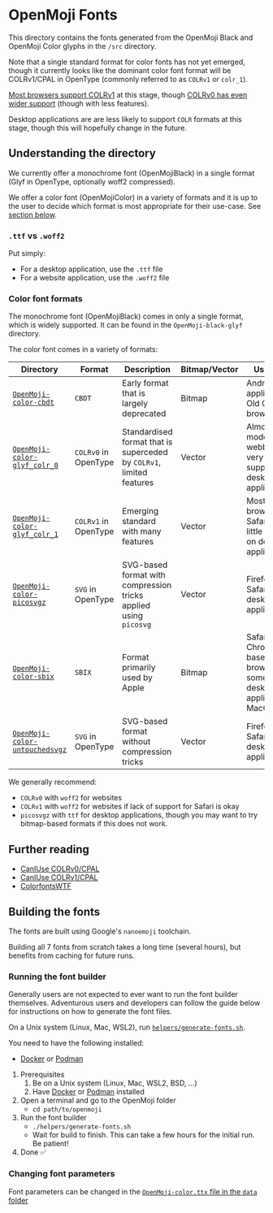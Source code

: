 # OpenMoji Fonts

This directory contains the fonts generated from the OpenMoji Black and OpenMoji Color glyphs in the `/src` directory.

Note that a single standard format for color fonts has not yet emerged, though it currently looks like the dominant color font format will be COLRv1/CPAL in OpenType (commonly referred to as `COLRv1` or `colr_1`).

[Most browsers support COLRv1](https://caniuse.com/colr-v1) at this stage, though [COLRv0 has even wider support](https://caniuse.com/colr) (though with less features).

Desktop applications are are less likely to support `COLR` formats at this stage, though this will hopefully change in the future.

## Understanding the directory

We currently offer a monochrome font (OpenMojiBlack) in a single format (Glyf in OpenType, optionally woff2 compressed).

We offer a color font (OpenMojiColor) in a variety of formats and it is up to the user to decide which format is most appropriate for their use-case. See [section below](#color-font-formats).

### `.ttf` vs `.woff2`

Put simply:
- For a desktop application, use the `.ttf` file
- For a website application, use the `.woff2` file

### Color font formats

The monochrome font (OpenMojiBlack) comes in only a single format, which is widely supported. It can be found in the `OpenMoji-black-glyf` directory.

The color font comes in a variety of formats:

| Directory                                    | Format | Description                             | Bitmap/Vector | Use-case                                  |
| -------------------------------------------- | ------ | --------------------------------------- | ------------- | ----------------------------------------- |
| [`OpenMoji-color-cbdt`](OpenMoji-color-cbdt) | `CBDT` | Early format that is largely deprecated | Bitmap        | Android applications, Old Chrome browsers |
| [`OpenMoji-color-glyf_colr_0`](OpenMoji-color-glyf_colr_0) | `COLRv0` in OpenType | Standardised format that is superceded by `COLRv1`, limited features | Vector        | Almost all modern webbrowsers, very little support on desktop applications |
| [`OpenMoji-color-glyf_colr_1`](OpenMoji-color-glyf_colr_1) | `COLRv1` in OpenType | Emerging standard with many features | Vector        | Most modern browsers (not Safari), very little support on desktop applications |
| [`OpenMoji-color-picosvgz`](OpenMoji-color-picosvgz) | `SVG` in OpenType | SVG-based format with compression tricks applied using `picosvg` | Vector        | Firefox and Safari, some desktop applications |
| [`OpenMoji-color-sbix`](OpenMoji-color-sbix) | `SBIX` | Format primarily used by Apple | Bitmap        | Safari, Chrome-based browsers, some desktop applications, MacOS, iOS |
| [`OpenMoji-color-untouchedsvgz`](OpenMoji-color-untouchedsvgz) | `SVG` in OpenType | SVG-based format without compression tricks | Vector        | Firefox and Safari, some desktop applications |

We generally recommend:
- `COLRv0` with `woff2` for websites
- `COLRv1` with `woff2` for websites if lack of support for Safari is okay
- `picosvgz` with `ttf` for desktop applications, though you may want to try bitmap-based formats if this does not work.

## Further reading

- [CanIUse COLRv0/CPAL](https://caniuse.com/colr)
- [CanIUse COLRv1/CPAL](https://caniuse.com/colr-v1)
- [ColorfontsWTF](https://www.colorfonts.wtf/)

## Building the fonts

The fonts are built using Google's `nanoemoji` toolchain.

Building all 7 fonts from scratch takes a long time (several hours), but benefits from caching for future runs.

### Running the font builder

Generally users are not expected to ever want to run the font builder themselves.
Adventurous users and developers can follow the guide below for instructions on how to generate the font files.

On a Unix system (Linux, Mac, WSL2), run [`helpers/generate-fonts.sh`](../helpers/generate-fonts.sh).

You need to have the following installed:
- [Docker](https://www.docker.com/) or [Podman](https://podman.io/)

1. Prerequisites
   1. Be on a Unix system (Linux, Mac, WSL2, BSD, …)
   2. Have [Docker](https://www.docker.com/) or [Podman](https://podman.io/) installed
2. Open a terminal and go to the OpenMoji folder
   - `cd path/to/openmoji`
3. Run the font builder
   - `./helpers/generate-fonts.sh`
   - Wait for build to finish. This can take a few hours for the initial run. Be patient!
4. Done ✅

### Changing font parameters

Font parameters can be changed in the [`OpenMoji-color.ttx` file in the `data` folder](../data/OpenMoji-Color.ttx)
